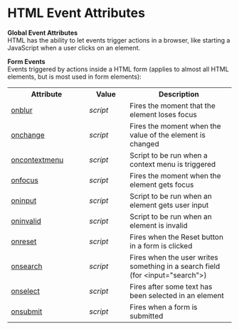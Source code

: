 # HTML Event Attributes<br>

**Global Event Attributes**<br>
HTML has the ability to let events trigger actions in a browser, like starting a JavaScript when a user clicks on an element.<br>

**Form Events**<br>
Events triggered by actions inside a HTML form (applies to almost all HTML elements, but is most used in form elements):<br>

<table class="w3-table-all notranslate">
<tbody><tr>
<th style="width:160px">Attribute</th>
<th style="width:75px">Value</th>
<th>Description</th>
</tr>
<tr>
<td><a href="ev_onblur.asp">onblur</a></td>
<td><i>script</i></td>
<td>Fires the moment that the element loses focus</td>
</tr>
<tr>
<td><a href="ev_onchange.asp">onchange</a></td>
<td><i>script</i></td>
<td>Fires the moment when the value of the element is changed</td>
</tr>
<tr>
<td><a href="ev_oncontextmenu.asp">oncontextmenu</a></td>
<td><i>script</i></td>
<td>Script to be run when a context menu is triggered</td>
</tr>
<tr>
<td><a href="ev_onfocus.asp">onfocus</a></td>
<td><i>script</i></td>
<td>Fires the moment when the element gets focus</td>
</tr>
<tr>
<td><a href="ev_oninput.asp">oninput</a></td>
<td><i>script</i></td>
<td>Script to be run when an element gets user input</td>
</tr>
<tr>
<td><a href="ev_oninvalid.asp">oninvalid</a></td>
<td><i>script</i></td>
<td>Script to be run when an element is invalid</td>
</tr>
<tr>
<td><a href="ev_onreset.asp">onreset</a></td>
<td><i>script</i></td>
<td>Fires when the Reset button in a form is clicked</td>
</tr>
<tr>
<td><a href="ev_onsearch.asp">onsearch</a></td>
<td><i>script</i></td>
<td>Fires when the user writes something in a search field (for 
&lt;input="search"&gt;)</td>
</tr>
<tr>
<td><a href="ev_onselect.asp">onselect</a></td>
<td><i>script</i></td>
<td>Fires after some text has been selected in an element</td>
</tr>
<tr>
<td><a href="ev_onsubmit.asp">onsubmit</a></td>
<td><i>script</i></td>
<td>Fires when a form is submitted</td>
</tr>
</tbody></table>

